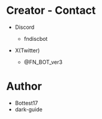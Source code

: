 # Creator - Contact
- Discord
  - fndiscbot

- X(Twitter)
  - @FN_BOT_ver3

# Author
- Bottest17
- dark-guide